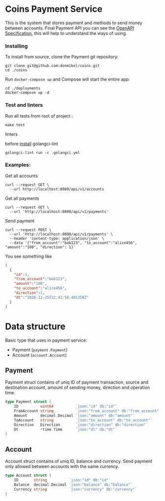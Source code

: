# Coins Payment Service

This is the system that stores payment and methods to send money between accounts. Final Payment API  you can see the [OpenAPI Specification](https://github.com/donmikel/coins/-/blob/main/api/coins-openapi.yaml),
this will help to understand the ways of using.

### Installing

To install from source, clone the Payment git repository:

```shell script
git clone git@github.com:donmikel/coins.git
cd ./coins
```

Run `docker-compose up` and Compose will start the entire app:

```shell script
cd ./deployments
docker-compose up -d
```

### Test and linters

Run all tests from root of project :

```shell script
make test
```

linters

before [install](https://golangci-lint.run/usage/install/#local-installation) golangci-lint 
```shell script
golangci-lint run -c .golangci.yml
```

### Examples:

Get all accounts 

```shell script
curl --request GET \
  --url http://localhost:8080/api/v1/accounts
```

Get all payments

```shell script
curl --request GET \
  --url 'http://localhost:8080/api/v1/payments'
```

Send payment

```shell script
curl --request POST \
  --url 'http://localhost:8080/api/v1/payments' \
  --header 'content-type: application/json' \
  --data '{"from_account":"bob123", "to_account":"alice456", "amount":"100", "direction": 1}'
```

You see something like

```json
[
  {
    "id":1,
    "from_account":"bob123",
    "amount":"100",
    "to_account":"alice456",
    "direction":1,
    "dt":"2020-12-25T22:41:58.401358Z"
  }
]
```

# Data structure

Basic type that uses in payment service:
 - Payment (`payment.Payment`)
 - Account (`account.Account`)

## Payment

Payment struct contains of uniq ID of payment transaction, source and destination account, amount of sending money, direction and operation time.

```go
type Payment struct {
	ID          uint64          `json:"id" db:"id"`
	FromAccount string          `json:"from_account" db:"from_account"`
	Amount      decimal.Decimal `json:"amount" db:"amount"`
	ToAccount   string          `json:"to_account" db:"to_account"`
	Direction   Direction       `json:"direction" db:"direction"`
	Dt          *time.Time      `json:"dt" db:"dt"`
}
```

## Account

Account struct contains of uniq ID, balance and currency.
Send payment only allowed between accounts with the same currency.
```go
type Account struct {
	ID       string          `json:"id" db:"id"`
	Balance  decimal.Decimal `json:"balance" db:"balance"`
	Currency string          `json:"currency" db:"currency"`
}
```
